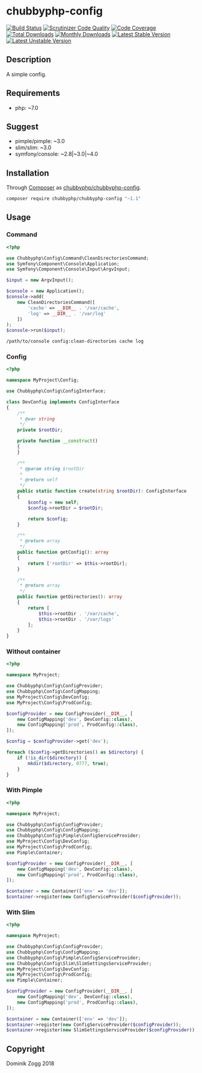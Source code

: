 # chubbyphp-config

[![Build Status](https://api.travis-ci.org/chubbyphp/chubbyphp-config.png?branch=master)](https://travis-ci.org/chubbyphp/chubbyphp-config)
[![Scrutinizer Code Quality](https://scrutinizer-ci.com/g/chubbyphp/chubbyphp-config/badges/quality-score.png?b=master)](https://scrutinizer-ci.com/g/chubbyphp/chubbyphp-config/?branch=master)
[![Code Coverage](https://scrutinizer-ci.com/g/chubbyphp/chubbyphp-config/badges/coverage.png?b=master)](https://scrutinizer-ci.com/g/chubbyphp/chubbyphp-config/?branch=master)
[![Total Downloads](https://poser.pugx.org/chubbyphp/chubbyphp-config/downloads.png)](https://packagist.org/packages/chubbyphp/chubbyphp-config)
[![Monthly Downloads](https://poser.pugx.org/chubbyphp/chubbyphp-config/d/monthly)](https://packagist.org/packages/chubbyphp/chubbyphp-config)
[![Latest Stable Version](https://poser.pugx.org/chubbyphp/chubbyphp-config/v/stable.png)](https://packagist.org/packages/chubbyphp/chubbyphp-config)
[![Latest Unstable Version](https://poser.pugx.org/chubbyphp/chubbyphp-config/v/unstable)](https://packagist.org/packages/chubbyphp/chubbyphp-config)

## Description

A simple config.

## Requirements

 * php: ~7.0

## Suggest

 * pimple/pimple: ~3.0
 * slim/slim: ~3.0
 * symfony/console: ~2.8|~3.0|~4.0

## Installation

Through [Composer](http://getcomposer.org) as [chubbyphp/chubbyphp-config][1].

```bash
composer require chubbyphp/chubbyphp-config "~1.1"
```

## Usage

### Command

```php
<?php

use Chubbyphp\Config\Command\CleanDirectoriesCommand;
use Symfony\Component\Console\Application;
use Symfony\Component\Console\Input\ArgvInput;

$input = new ArgvInput();

$console = new Application();
$console->add(
    new CleanDirectoriesCommand([
        'cache' => __DIR__ . '/var/cache',
        'log' => __DIR__ . '/var/log'
    ])
);
$console->run($input);
```

```bash
/path/to/console config:clean-directories cache log
```

### Config

```php
<?php

namespace MyProject\Config;

use Chubbyphp\Config\ConfigInterface;

class DevConfig implements ConfigInterface
{
    /**
     * @var string
     */
    private $rootDir;

    private function __construct()
    {
    }

    /**
     * @param string $rootDir
     *
     * @return self
     */
    public static function create(string $rootDir): ConfigInterface
    {
        $config = new self;
        $config->rootDir = $rootDir;

        return $config;
    }

    /**
     * @return array
     */
    public function getConfig(): array
    {
        return ['rootDir' => $this->rootDir];
    }

    /**
     * @return array
     */
    public function getDirectories(): array
    {
        return [
            $this->rootDir . '/var/cache',
            $this->rootDir . '/var/logs'
        ];
    }
}
```

### Without container

```php
<?php

namespace MyProject;

use Chubbyphp\Config\ConfigProvider;
use Chubbyphp\Config\ConfigMapping;
use MyProject\Config\DevConfig;
use MyProject\Config\ProdConfig;

$configProvider = new ConfigProvider(__DIR__, [
    new ConfigMapping('dev', DevConfig::class),
    new ConfigMapping('prod', ProdConfig::class),
]);

$config = $configProvider->get('dev');

foreach ($config->getDirectories() as $directory) {
    if (!is_dir($directory)) {
        mkdir($directory, 0777, true);
    }
}
```

### With Pimple

```php
<?php

namespace MyProject;

use Chubbyphp\Config\ConfigProvider;
use Chubbyphp\Config\ConfigMapping;
use Chubbyphp\Config\Pimple\ConfigServiceProvider;
use MyProject\Config\DevConfig;
use MyProject\Config\ProdConfig;
use Pimple\Container;

$configProvider = new ConfigProvider(__DIR__, [
    new ConfigMapping('dev', DevConfig::class),
    new ConfigMapping('prod', ProdConfig::class),
]);

$container = new Container(['env' => 'dev']);
$container->register(new ConfigServiceProvider($configProvider));
```

### With Slim

```php
<?php

namespace MyProject;

use Chubbyphp\Config\ConfigProvider;
use Chubbyphp\Config\ConfigMapping;
use Chubbyphp\Config\Pimple\ConfigServiceProvider;
use Chubbyphp\Config\Slim\SlimSettingsServiceProvider;
use MyProject\Config\DevConfig;
use MyProject\Config\ProdConfig;
use Pimple\Container;

$configProvider = new ConfigProvider(__DIR__, [
    new ConfigMapping('dev', DevConfig::class),
    new ConfigMapping('prod', ProdConfig::class),
]);

$container = new Container(['env' => 'dev']);
$container->register(new ConfigServiceProvider($configProvider));
$container->register(new SlimSettingsServiceProvider($configProvider));
```

## Copyright

Dominik Zogg 2018

[1]: https://packagist.org/packages/chubbyphp/chubbyphp-config

